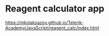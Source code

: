 # Reagent calculator app


https://mkolaksazov.github.io/Telerik-Academy/JavaScript/reagent_calc/index.html
